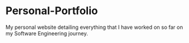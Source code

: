 # Personal-Portfolio
My personal website detailing everything that I have worked on so far on my Software Engineering journey.
